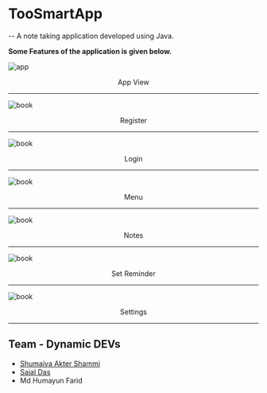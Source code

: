 # TooSmartApp
-- A note taking application developed using Java.

**Some Features of the application is given below.**

![app](images/download-1.png)
<p align="center">App View</p>
<hr width="100%" color="black">

![book](images/reg-1.png)
<p align="center">Register</p>
<hr width="100%" color="black">

![book](images/login.png)
<p align="center">Login</p>
<hr width="100%" color="black">

![book](images/header-1.png)
<p align="center">Menu</p>
<hr width="100%" color="black">

![book](images/ssnote1.png)
<p align="center">Notes</p>
<hr width="100%" color="black">

![book](images/reminder.png)
<p align="center">Set Reminder</p>
<hr width="100%" color="black">

![book](images/sssettings-11.png)
<p align="center">Settings</p>
<hr width="100%" color="black">

## Team - Dynamic DEVs
  * [Shumaiya Akter Shammi](https://github.com/Shammi179)<br>
  * [Sajal Das](https://github.com/sajaldas19)
  * Md Humayun Farid